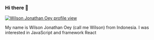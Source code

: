 ### Hi there 👋

<!--
**wilsonoey60/wilsonoey60** is a ✨ _special_ ✨ repository because its `README.md` (this file) appears on your GitHub profile.

Here are some ideas to get you started:

- 🔭 I’m currently working on ...
- 🌱 I’m currently learning ...
- 👯 I’m looking to collaborate on ...
- 🤔 I’m looking for help with ...
- 💬 Ask me about ...
- 📫 How to reach me: ...
- 😄 Pronouns: ...
- ⚡ Fun fact: ...
-->

[![Wilson Jonathan Oey profile view](https://u8views.com/api/v1/github/profiles/61810752/views/day-week-month-total-count.svg)](https://u8views.com/github/wilsonoey60)

My name is Wilson Jonathan Oey (call me Wilson) from Indonesia. I was interested in JavaScript and framework React
